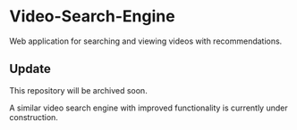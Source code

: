 # Video-Search-Engine
Web application for searching and viewing videos with recommendations.

## Update

This repository will be archived soon.

A similar video search engine with improved functionality is currently under construction.
